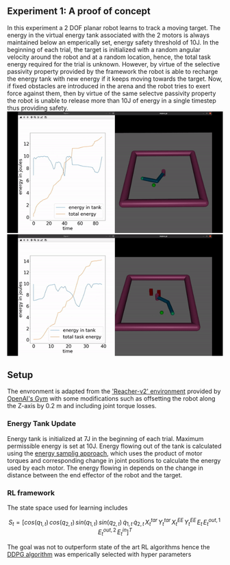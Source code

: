 ## Experiment 1: A proof of concept
In this experiment a 2 DOF planar robot learns to track a moving target. The energy in the virtual energy tank associated with the 2 motors is always maintained below an emperically set, energy safety threshold of 10J. In the beginning of each trial, the target is initialized with a random angular velocity around the robot and at a random location, hence, the total task energy required for the trial is unknown. However, by virtue of the selective passivity property provided by the framework the robot is able to recharge the energy tank with new energy if it keeps moving towards the target. Now, if fixed obstacles are introduced in the arena and the robot tries to exert force against them, then by virtue of the same selectve passivity property the robot is  unable to release more than 10J of energy in a single timestep thus providing safety.   
![](pics/without_obstacles.gif)
![](pics/with_obstacles.gif)

## Setup
The envronment is adapted from the ['Reacher-v2' environment](https://gym.openai.com/envs/Reacher-v2/) provided by [OpenAI's Gym](https://gym.openai.com/) with some modifications such as offsetting the robot along the Z-axis by 0.2 m and including joint torque losses. 

### Energy Tank Update
Energy tank is initialized at 7J in the beginning of each trial. Maximum permissible energy is set at 10J. Energy flowing out of the tank is calculated using the [energy samplig approach](https://ieeexplore-ieee-org.ezproxy2.utwente.nl/document/8463174), which uses the product of motor torques and corresponding change in joint positions to calculate the energy used by each motor.
The energy flowing in depends on the change in distance between the end effector of the robot and the target.

### RL framework
The state space used for learning includes
```math
S_t=[cos(q_{1,t})\,cos(q_{2,t})\,sin(q_{1,t})\,sin(q_{2,t})\, \dot{q}_{1,t} \, \dot{q}_{2,t} \, X^{tar}_t \, Y^{tar}_t \, X^{EE}_t \, Y^{EE}_t \, E_t \, E^{out,1}_t \,  E^{out,2}_t \,  E^{in}_t]^T
```
The goal was not to outperform state of the art RL algorithms hence the [DDPG algorithm](https://arxiv.org/abs/1509.02971) was emperically selected with hyper parameters 
